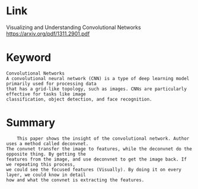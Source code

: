 Link
===============
<p>

Visualizing and Understanding Convolutional Networks
https://arxiv.org/pdf/1311.2901.pdf

</p>

Keyword
===============

    Convolutional Networks
    A convolutional neural network (CNN) is a type of deep learning model primarily used for processing data 
    that has a grid-like topology, such as images. CNNs are particularly effective for tasks like image 
    classification, object detection, and face recognition. 

Summary
===============

        This paper shows the insight of the convolutional network. Author uses a method called deconvnet.
    The convnet transfer the image to features, while the deconvnet do the opposite thing. By getting the
    features from the image, and use deconvnet to get the image back. If we repeating this process, 
    we could see the focused features (Visually). By doing it on every layer, we could know in detail
    how and what the convnet is extracting the features.
    
        
